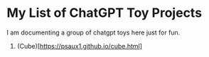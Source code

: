 # My List of ChatGPT Toy Projects

I am documenting a group of chatgpt toys here just for fun.

1. (Cube)[https://psaux1.github.io/cube.html]

